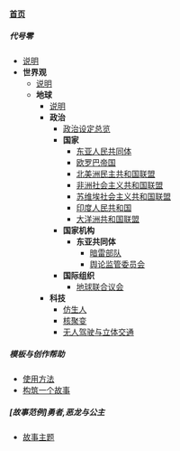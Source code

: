 
#### [首页](?file=home-首页)

##### 代号零
- [说明](?file=1-代号零/01-说明 "说明")
- **世界观**
    - [说明](?file=1-代号零/02-世界观/01-说明 "说明")
    - **地球**
        - [说明](?file=1-代号零/02-世界观/02-地球/01-说明 "说明")
        - **政治**
            - [政治设定总览](?file=1-代号零/02-世界观/02-地球/02-政治/02-政治设定总览 "政治设定总览")
            - **国家**
                - [东亚人民共同体](?file=1-代号零/02-世界观/02-地球/02-政治/03-国家/02-东亚人民共同体 "东亚人民共同体")
                - [欧罗巴帝国](?file=1-代号零/02-世界观/02-地球/02-政治/03-国家/03-欧罗巴帝国 "欧罗巴帝国")
                - [北美洲民主共和国联盟](?file=1-代号零/02-世界观/02-地球/02-政治/03-国家/04-北美洲民主共和国联盟 "北美洲民主共和国联盟")
                - [非洲社会主义共和国联盟](?file=1-代号零/02-世界观/02-地球/02-政治/03-国家/05-非洲社会主义共和国联盟 "非洲社会主义共和国联盟")
                - [苏维埃社会主义共和国联盟](?file=1-代号零/02-世界观/02-地球/02-政治/03-国家/06-苏维埃社会主义共和国联盟 "苏维埃社会主义共和国联盟")
                - [印度人民共和国](?file=1-代号零/02-世界观/02-地球/02-政治/03-国家/07-印度人民共和国 "印度人民共和国")
                - [大洋洲共和国联盟](?file=1-代号零/02-世界观/02-地球/02-政治/03-国家/08-大洋洲共和国联盟 "大洋洲共和国联盟")
            - **国家机构**
                - **东亚共同体**
                    - [暗雷部队](?file=1-代号零/02-世界观/02-地球/02-政治/04-国家机构/02-东亚共同体/02-暗雷部队 "暗雷部队")
                    - [舆论监管委员会](?file=1-代号零/02-世界观/02-地球/02-政治/04-国家机构/02-东亚共同体/03-舆论监管委员会 "舆论监管委员会")
            - **国际组织**
                - [地球联合议会](?file=1-代号零/02-世界观/02-地球/02-政治/05-国际组织/02-地球联合议会 "地球联合议会")
        - **科技**
            - [仿生人](?file=1-代号零/02-世界观/02-地球/05-科技/02-仿生人 "仿生人")
            - [核聚变](?file=1-代号零/02-世界观/02-地球/05-科技/03-核聚变 "核聚变")
            - [无人驾驶与立体交通](?file=1-代号零/02-世界观/02-地球/05-科技/04-无人驾驶与立体交通 "无人驾驶与立体交通")

##### 模板与创作帮助
- [使用方法](?file=2-模板与创作帮助/01-使用方法 "使用方法")
- [构筑一个故事](?file=2-模板与创作帮助/02-构筑一个故事 "构筑一个故事")

##### &#91;故事范例&#93;勇者,恶龙与公主
- [故事主题](?file=3-[故事范例]勇者,恶龙与公主/01-故事主题 "故事主题")
